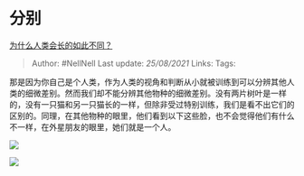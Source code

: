 # 分别
[为什么人类会长的如此不同？](https://www.zhihu.com/question/301043224/answer/524509435)

> Author: #NellNell 
> Last update: *25/08/2021* 
> Links:
> Tags:  

那是因为你自己是个人类，作为人类的视角和判断从小就被训练到可以分辨其他人类的细微差别。然而我们却不能分辨其他物种的细微差别。没有两片树叶是一样的，没有一只猫和另一只猫长的一样，但除非受过特别训练，我们是看不出它们的区别的。同理，在其他物种的眼里，他们看到以下这些脸，也不会觉得他们有什么不一样，在外星朋友的眼里，她们就是一个人。


![](https://pic3.zhimg.com/50/v2-d73fde102cbb842c35cbdedb0922f1d3_720w.jpg?source=c8b7c179)

![](https://pic3.zhimg.com/80/v2-d73fde102cbb842c35cbdedb0922f1d3_720w.jpg?source=c8b7c179)